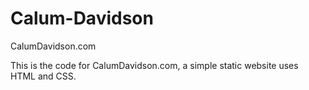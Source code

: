 # Calum-Davidson
CalumDavidson.com

This is the code for CalumDavidson.com, a simple static website uses HTML and CSS.
